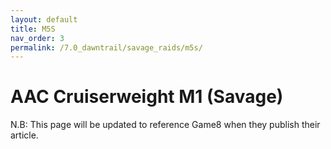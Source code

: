 ```yaml
---
layout: default
title: M5S
nav_order: 3
permalink: /7.0_dawntrail/savage_raids/m5s/
---
```


# AAC Cruiserweight M1 (Savage)

N.B: This page will be updated to reference Game8 when they publish their article.

<script data-goatcounter="https://xivjpraids.goatcounter.com/count"
        async src="//gc.zgo.at/count.js"></script>
